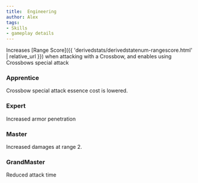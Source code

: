 ```yaml
---
title:  Engineering
author: Alex
tags:
- Skills
- gameplay details
---                               
```






Increases [Range Score]({{ 'derivedstats/derivedstatenum-rangescore.html' | relative_url }}) when attacking with a Crossbow, and enables using Crossbows special attack
### Apprentice
Crossbow special attack essence cost is lowered.

### Expert
Increased armor penetration

### Master
Increased damages at range 2.

### GrandMaster
Reduced attack time



